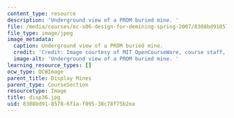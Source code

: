 ```yaml
---
content_type: resource
description: 'Underground view of a PROM buried mine. '
file: /media/courses/ec-s06-design-for-demining-spring-2007/8308bd9185786f1af09538c78f75b2ea_disp36.jpg
file_type: image/jpeg
image_metadata:
  caption: Underground view of a PROM buried mine.
  credit: 'Credit: Image courtesy of MIT OpenCourseWare, course staff, and students.'
  image-alt: 'Underground view of a PROM buried mine. '
learning_resource_types: []
ocw_type: OCWImage
parent_title: Display Mines
parent_type: CourseSection
resourcetype: Image
title: disp36.jpg
uid: 8308bd91-8578-6f1a-f095-38c78f75b2ea
---
```

